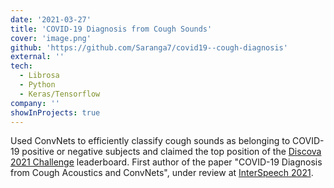 ```yaml
---
date: '2021-03-27'
title: 'COVID-19 Diagnosis from Cough Sounds'
cover: 'image.png'
github: 'https://github.com/Saranga7/covid19--cough-diagnosis'
external: ''
tech:
  - Librosa
  - Python
  - Keras/Tensorflow
company: ''
showInProjects: true
---
```


Used ConvNets to efficiently classify cough sounds as belonging to COVID-19 positive or negative subjects and claimed the top position of the [Discova 2021 Challenge](https://dicova2021.github.io/) leaderboard. First author of the paper "COVID-19 Diagnosis from Cough Acoustics and ConvNets", under review at [InterSpeech 2021](https://www.interspeech2021.org/).